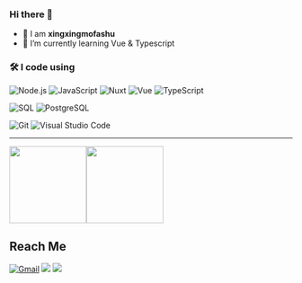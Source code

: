 ### Hi there 👋

- 🔭 I am **xingxingmofashu**
- 🌱 I’m currently learning Vue & Typescript

### 🛠 I code using

![Node.js](https://img.shields.io/badge/-Node.js-05122A?&logo=node.js)
![JavaScript](https://img.shields.io/badge/-JavaScript-05122A?&logo=JavaScript)
![Nuxt](https://img.shields.io/badge/Nuxt%20-18181B?logo=nuxt.js)
![Vue](https://img.shields.io/badge/Vue%20-18181B?logo=vue.js)
![TypeScript](https://img.shields.io/badge/-TypeScript-05122A?&logo=TypeScript)

![SQL](https://img.shields.io/badge/-SQL-05122A?&logo=MySQL)
![PostgreSQL](https://img.shields.io/badge/-PostgreSQL-05122A?style=flat&logo=PostgreSQL)

![Git](https://img.shields.io/badge/-Git-05122A?style=flat&logo=git)
![Visual Studio Code](https://img.shields.io/badge/-VS%20Code-05122A?style=flat&logo=visual-studio-code&logoColor=007ACC)

---

<img height="137px" src="https://github-readme-stats.vercel.app/api?username=xingxingmofashu&hide_title=true&hide_border=flase&show_icons=true&include_all_commits=true&count_private=true&line_height=21&&theme=tokyonight" /><img height="137px" src="https://github-readme-stats.vercel.app/api/top-langs/?username=xingxingmofashu&hide=php,html&hide_title=true&hide_border=true&layout=compact&langs_count=7&theme=tokyonight" />

## Reach Me

<p id="socialIcons">
    <a href="mailto:xingxingmofashu@outlook.com">
        <img alt="Gmail" src="https://img.shields.io/badge/xingxingmofashu-D14836?style=flat&logo=gmail&logoColor=white" /></a>
    <a href="https://twitter.com/xingxingmofashu" alt="Twitter">
        <img src="https://img.shields.io/badge/-xingxingmofashu-1DA1F2?style=flat-square&logo=twitter&logoColor=1DA1F2&labelColor=000" /></a>
    <a href="https://instagram.com/xingxingmofashu" alt="Instagram">
        <img src="https://img.shields.io/badge/-xingxingmofashu-E4405F?style=flat-square&logo=instagram&logoColor=white" /></a>
</p>
